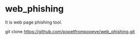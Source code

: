 # web_phishing
It is web page phishing tool.

git clone https://github.com/popetfrompopeye/web_phishing.git

